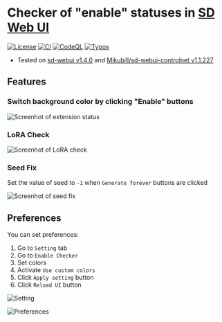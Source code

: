 
# Checker of "enable" statuses in [SD Web UI](https://github.com/AUTOMATIC1111/stable-diffusion-webui)

[![License](https://img.shields.io/badge/License-AGPL%203.0-blue.svg)](https://github.com/shirayu/sd-webui-enable-checker/blob/main/LICENSE.txt)
[![CI](https://github.com/shirayu/sd-webui-enable-checker/actions/workflows/ci.yml/badge.svg)](https://github.com/shirayu/sd-webui-enable-checker/actions/workflows/ci.yml)
[![CodeQL](https://github.com/shirayu/sd-webui-enable-checker/actions/workflows/codeql-analysis.yml/badge.svg)](https://github.com/shirayu/sd-webui-enable-checker/actions/workflows/codeql-analysis.yml)
[![Typos](https://github.com/shirayu/sd-webui-enable-checker/actions/workflows/typos.yml/badge.svg)](https://github.com/shirayu/sd-webui-enable-checker/actions/workflows/typos.yml)

- Tested on [sd-webui v1.4.0](https://github.com/AUTOMATIC1111/stable-diffusion-webui/releases) and [Mikubill/sd-webui-controlnet v1.1.227](https://github.com/Mikubill/sd-webui-controlnet)

## Features

### Switch background color by clicking "Enable" buttons

![Screenhot of extension status](https://user-images.githubusercontent.com/963961/229269865-d9d98685-1ec6-45c8-9113-f7a7e53f4a39.png)

### LoRA Check

![Screenhot of LoRA check](https://user-images.githubusercontent.com/963961/230773384-660633b1-992a-45a6-afc7-2d899bb8b7d7.png)

### Seed Fix

Set the value of seed to ``-1`` when ``Generate forever`` buttons are clicked

![Screenhot of seed fix](https://user-images.githubusercontent.com/963961/227722232-16448a23-5b44-4c59-9a65-58e59186ab50.png)

## Preferences

You can set preferences:

1. Go to ``Setting`` tab
2. Go to ``Enable Checker``
3. Set colors
4. Activate ``Use custom colors``
5. Click ``Apply setting`` button
6. Click ``Reload UI`` button

![Setting](https://user-images.githubusercontent.com/963961/229269863-967cf67c-1ea3-47e1-9d89-7dfc5d7b24da.png)

![Preferences](https://user-images.githubusercontent.com/963961/229269864-0321fe0d-be46-4963-8470-64a268f5ba84.png)
